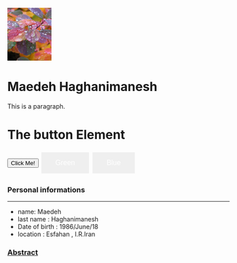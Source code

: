 <!DOCTYPE html>
<html lang="en">
<head>
  <style>
.button {
  border: none;
  color: white;
  padding: 15px 32px;
  text-align: center;
  text-decoration: none;
  display: inline-block;
  font-size: 16px;
  margin: 4px 2px;
  cursor: pointer;
}

.button1 {background-color: #4CAF50;} /* Green */
.button2 {background-color: #008CBA;} /* Blue */
</style>
</head>
<body>
  <img src="pic3.png" alt="Girl " width="100" height="120">
<h1>Maedeh Haghanimanesh</h1>
<p>This is a paragraph.</p>
  
 <h1>The button Element</h1>

<button type="button" onclick="alert('Hello world!')">Click Me!</button>
  <button class="button button1">Green</button>
<button class="button button2">Blue</button>

</body>
</html>

### Personal informations

---
+ name: Maedeh
+ last name : Haghanimanesh
+ Date of birth : 1986/June/18
+ location : Esfahan , I.R.Iran

### [Abstract](resume-fa.md)





